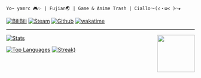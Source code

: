 `Yo~ yamrc 🎮✨ | Fujian🌏 | Game & Anime Trash | Ciallo～(∠・ω< )⌒★`

[![BiliBili](https://img.shields.io/badge/BiliBili-475403704-blue?style=for-the-badge&logo=bilibili&logoColor=%2300A1D6)](https://space.bilibili.com/475403704)
[![Steam](https://img.shields.io/badge/Steam-yamrc-gray?style=for-the-badge&logo=steam&logoColor=%23ffffff)](https://steamcommunity.com/id/yamrc)
[![Github](https://img.shields.io/badge/Head~-1-green?style=for-the-badge&logo=github&logoColor=%23ffffff)](https://github.com/bilirumble)
[![wakatime](https://wakatime.com/badge/user/347b183a-e02e-464a-a180-ed2963969f84.svg?style=for-the-badge)](https://wakatime.com/@yamrc)

---
<a href="https://coun.t.yamr.cc"><img src="https://coun.t.yamr.cc/@:me?theme=rule34" height="100" align="right"></a>
[![Stats](https://statsgi.t.yamr.cc/api?username=yamrc&theme=blueberry&bg_color=00000000&show_icons=true&hide_border=true&count_private=true)](https://github.com/Yamrc)

[![Top Languages](https://statsgi.t.yamr.cc/api/top-langs/?username=yamrc&theme=blueberry&bg_color=00000000&show_icons=true&hide_border=true&layout=compact)](https://github.com/Yamrc)
[![Streak)](https://streakgi.t.yamr.cc?user=yamrc&theme=blueberry&background=00000000&hide_border=true)](https://github.com/Yamrc)

<!-- 
  没啥想法，以后再改改 :D
  CCB
-->
